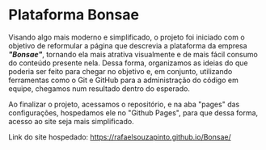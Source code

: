 # Plataforma Bonsae

Visando algo mais moderno e simplificado, o projeto foi iniciado com o objetivo de reformular a página que descrevia a plataforma da empresa __*"Bonsae"*__, tornando ela mais atrativa visualmente e de mais fácil consumo do conteúdo presente nela. Dessa forma, organizamos as ideias do que poderia ser feito para chegar no objetivo e, em conjunto, utilizando ferramentas como o Git e GitHub para a administração do código em equipe, chegamos num resultado dentro do esperado. 

Ao finalizar o projeto, acessamos o repositório, e na aba "pages" das configurações, hospedamos ele no "Github Pages", para que dessa forma, acesso ao site seja mais simplificado.

Link do site hospedado: https://rafaelsouzapinto.github.io/Bonsae/

